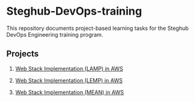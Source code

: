 # Steghub-DevOps-training

This repository documents project-based learning tasks for the Steghub DevOps Engineering training program.

## Projects

1. [Web Stack Implementation (LAMP) in AWS](./Webstack_implemention_lamp/README.md)

2. [Web Stack Implementation (LEMP) in AWS](./Webstack_implementation_lemp/README.md)

3. [Web Stack Implementation (MEAN) in AWS](./Webstack_implementation_mern/README.md)
